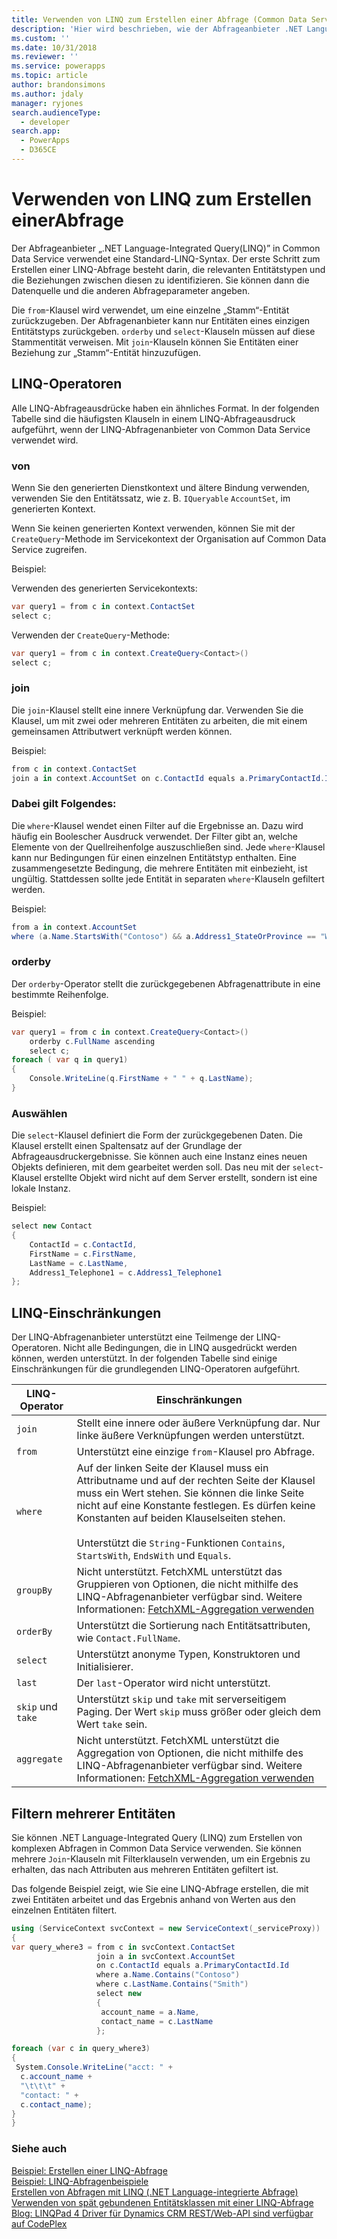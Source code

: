 ```yaml
---
title: Verwenden von LINQ zum Erstellen einer Abfrage (Common Data Service) | Microsoft Docs
description: 'Hier wird beschrieben, wie der Abfrageanbieter .NET Language-Integrated Query(LINQ) in Dynamics 365 zum Erstellen einer Abfrage verwendet wird'
ms.custom: ''
ms.date: 10/31/2018
ms.reviewer: ''
ms.service: powerapps
ms.topic: article
author: brandonsimons
ms.author: jdaly
manager: ryjones
search.audienceType:
  - developer
search.app:
  - PowerApps
  - D365CE
---
```

# <a name="use-linq-to-construct-a-query"></a>Verwenden von LINQ zum Erstellen einerAbfrage

Der Abfrageanbieter „.NET Language-Integrated Query(LINQ)” in Common Data Service verwendet eine Standard-LINQ-Syntax. Der erste Schritt zum Erstellen einer LINQ-Abfrage besteht darin, die relevanten Entitätstypen und die Beziehungen zwischen diesen zu identifizieren. Sie können dann die Datenquelle und die anderen Abfrageparameter angeben.  

 Die `from`-Klausel wird verwendet, um eine einzelne „Stamm“-Entität zurückzugeben. Der Abfragenanbieter kann nur Entitäten eines einzigen Entitätstyps zurückgeben. `orderby` und `select`-Klauseln müssen auf diese Stammentität verweisen. Mit `join`-Klauseln können Sie Entitäten einer Beziehung zur „Stamm“-Entität hinzuzufügen.  

<a name="bkmk_operators"></a>   

## <a name="linq-operators"></a>LINQ-Operatoren  
 Alle LINQ-Abfrageausdrücke haben ein ähnliches Format. In der folgenden Tabelle sind die häufigsten Klauseln in einem LINQ-Abfrageausdruck aufgeführt, wenn der LINQ-Abfragenanbieter von Common Data Service verwendet wird.  

### <a name="from"></a>von  
 Wenn Sie den generierten Dienstkontext und ältere Bindung verwenden, verwenden Sie den Entitätssatz, wie z. B. `IQueryable` `AccountSet`, im generierten Kontext.  

 Wenn Sie keinen generierten Kontext verwenden, können Sie mit der `CreateQuery`-Methode im Servicekontext der Organisation auf Common Data Service zugreifen.  

 Beispiel:  

 Verwenden des generierten Servicekontexts:  

```csharp  
var query1 = from c in context.ContactSet  
select c;  
```  

 Verwenden der `CreateQuery`-Methode:  

```csharp  
var query1 = from c in context.CreateQuery<Contact>()  
select c;  
```  

### <a name="join"></a>join  
 Die `join`-Klausel stellt eine innere Verknüpfung dar. Verwenden Sie die Klausel, um mit zwei oder mehreren Entitäten zu arbeiten, die mit einem gemeinsamen Attributwert verknüpft werden können.  

 Beispiel:  

```csharp  
from c in context.ContactSet  
join a in context.AccountSet on c.ContactId equals a.PrimaryContactId.Id  
```  

### <a name="where"></a>Dabei gilt Folgendes:  
 Die `where`-Klausel wendet einen Filter auf die Ergebnisse an. Dazu wird häufig ein Boolescher Ausdruck verwendet. Der Filter gibt an, welche Elemente von der Quellreihenfolge auszuschließen sind. Jede `where`-Klausel kann nur Bedingungen für einen einzelnen Entitätstyp enthalten. Eine zusammengesetzte Bedingung, die mehrere Entitäten mit einbezieht, ist ungültig. Stattdessen sollte jede Entität in separaten `where`-Klauseln gefiltert werden.  

 Beispiel:  

```csharp  
from a in context.AccountSet  
where (a.Name.StartsWith("Contoso") && a.Address1_StateOrProvince == "WA")  
```  

### <a name="orderby"></a>orderby  
 Der `orderby`-Operator stellt die zurückgegebenen Abfragenattribute in eine bestimmte Reihenfolge.  

 Beispiel:  

```csharp  
var query1 = from c in context.CreateQuery<Contact>()     
    orderby c.FullName ascending     
    select c;  
foreach ( var q in query1)     
{  
    Console.WriteLine(q.FirstName + " " + q.LastName);     
}  
```  

### <a name="select"></a>Auswählen  
 Die `select`-Klausel definiert die Form der zurückgegebenen Daten. Die Klausel erstellt einen Spaltensatz auf der Grundlage der Abfrageausdruckergebnisse. Sie können auch eine Instanz eines neuen Objekts definieren, mit dem gearbeitet werden soll. Das neu mit der `select`-Klausel erstellte Objekt wird nicht auf dem Server erstellt, sondern ist eine lokale Instanz.  

 Beispiel:  

```csharp  
select new Contact     
{  
    ContactId = c.ContactId,  
    FirstName = c.FirstName,  
    LastName = c.LastName,  
    Address1_Telephone1 = c.Address1_Telephone1     
};  
```  

<a name="limitations"></a>   

## <a name="linq-limitations"></a>LINQ-Einschränkungen  

 Der LINQ-Abfragenanbieter unterstützt eine Teilmenge der LINQ-Operatoren. Nicht alle Bedingungen, die in LINQ ausgedrückt werden können, werden unterstützt. In der folgenden Tabelle sind einige Einschränkungen für die grundlegenden LINQ-Operatoren aufgeführt.  


|   LINQ-Operator   |                                                                                                                                              Einschränkungen                                                                                                                                              |
|-------------------|-------------------------------------------------------------------------------------------------------------------------------------------------------------------------------------------------------------------------------------------------------------------------------------------------------|
|      `join`       |                                                                                                                Stellt eine innere oder äußere Verknüpfung dar. Nur linke äußere Verknüpfungen werden unterstützt.                                                                                                                |
|      `from`       |                                                                                                                                 Unterstützt eine einzige `from`-Klausel pro Abfrage.                                                                                                                                 |
|      `where`      | Auf der linken Seite der Klausel muss ein Attributname und auf der rechten Seite der Klausel muss ein Wert stehen. Sie können die linke Seite nicht auf eine Konstante festlegen. Es dürfen keine Konstanten auf beiden Klauselseiten stehen.<br /><br /> Unterstützt die `String`-Funktionen `Contains`, `StartsWith`, `EndsWith` und `Equals`. |
|     `groupBy`     |                               Nicht unterstützt. FetchXML unterstützt das Gruppieren von Optionen, die nicht mithilfe des LINQ-Abfragenanbieter verfügbar sind. Weitere Informationen: [FetchXML-Aggregation verwenden](/dynamics365/customer-engagement/developer/use-fetchxml-aggregation)                               |
|     `orderBy`     |                                                                                                                  Unterstützt die Sortierung nach Entitätsattributen, wie `Contact.FullName`.                                                                                                                  |
|     `select`      |                                                                                                                       Unterstützt anonyme Typen, Konstruktoren und Initialisierer.                                                                                                                       |
|      `last`       |                                                                                                                                 Der `last`-Operator wird nicht unterstützt.                                                                                                                                 |
| `skip` und `take` |                                                                                       Unterstützt `skip` und `take` mit serverseitigem Paging. Der Wert `skip` muss größer oder gleich dem Wert `take` sein.                                                                                        |
|    `aggregate`    |                             Nicht unterstützt. FetchXML unterstützt die Aggregation von Optionen, die nicht mithilfe des LINQ-Abfragenanbieter verfügbar sind. Weitere Informationen: [FetchXML-Aggregation verwenden](/dynamics365/customer-engagement/developer/use-fetchxml-aggregation)                              |

<a name="filter"></a>   

## <a name="filter-multiple-entities"></a>Filtern mehrerer Entitäten  

 Sie können .NET Language-Integrated Query (LINQ) zum Erstellen von komplexen Abfragen in Common Data Service verwenden. Sie können mehrere `Join`-Klauseln mit Filterklauseln verwenden, um ein Ergebnis zu erhalten, das nach Attributen aus mehreren Entitäten gefiltert ist.  

 Das folgende Beispiel zeigt, wie Sie eine LINQ-Abfrage erstellen, die mit zwei Entitäten arbeitet und das Ergebnis anhand von Werten aus den einzelnen Entitäten filtert.  

 ```csharp
 using (ServiceContext svcContext = new ServiceContext(_serviceProxy))
{
 var query_where3 = from c in svcContext.ContactSet
                    join a in svcContext.AccountSet
                    on c.ContactId equals a.PrimaryContactId.Id
                    where a.Name.Contains("Contoso")
                    where c.LastName.Contains("Smith")
                    select new
                    {
                     account_name = a.Name,
                     contact_name = c.LastName
                    };

 foreach (var c in query_where3)
 {
  System.Console.WriteLine("acct: " +
   c.account_name +
   "\t\t\t" +
   "contact: " +
   c.contact_name);
 }
}
 ```
### <a name="see-also"></a>Siehe auch  
 [Beispiel: Erstellen einer LINQ-Abfrage](/dynamics365/customer-engagement/developer/org-service/sample-create-linq-query)   
 [Beispiel: LINQ-Abfragenbeispiele](/dynamics365/customer-engagement/developer/org-service/sample-complex-linq-queries)   
 [Erstellen von Abfragen mit LINQ (.NET Language-integrierte Abfrage)](/dynamics365/customer-engagement/developer/org-service/build-queries-with-linq-net-language-integrated-query)   
 [Verwenden von spät gebundenen Entitätsklassen mit einer LINQ-Abfrage](/dynamics365/customer-engagement/developer/org-service/use-late-bound-entity-class-linq-query)   
 [Blog: LINQPad 4 Driver für Dynamics CRM REST/Web-API sind verfügbar auf CodePlex](http://blogs.msdn.com/b/crminthefield/archive/2015/06/11/linqpad-4-driver-for-dynamics-crm-rest-webapi-are-available-on-codeplex.aspx)